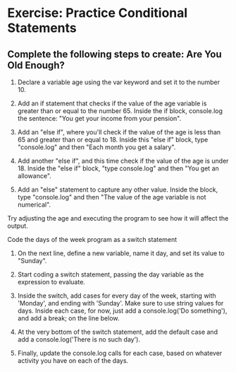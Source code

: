 # Exercise: Practice Conditional Statements

## Complete the following steps to create: Are You Old Enough?

1. Declare a variable age using the var keyword and set it to the number 10.

2. Add an if statement that checks if the value of the age variable is greater than or equal to the number 65. Inside the if block, console.log the sentence: "You get your income from your pension".

3. Add an "else if",  where you'll check if the value of the age is less than 65 and greater than or equal to 18. Inside this "else if" block, type "console.log" and then "Each month you get a salary".

4. Add another "else if", and this time check if the value of the age is under 18. Inside the "else if" block, "type console.log" and then "You get an allowance".

5. Add an "else" statement to capture any other value. Inside the block, type "console.log" and then "The value of the age variable is not numerical".

Try adjusting the age and executing the program to see how it will affect the output.

Code the days of the week program as a switch statement
1. On the next line, define a new variable, name it day, and set its value to "Sunday".

2. Start coding a switch statement, passing the day variable as the expression to evaluate.

3. Inside the switch, add cases for every day of the week, starting with 'Monday', and ending with 'Sunday'. Make sure to use string values for days. Inside each case, for now, just add a console.log('Do something'), and add a break; on the line below.

4. At the very bottom of the switch statement, add the default case and add a console.log('There is no such day').

5. Finally, update the console.log calls for each case, based on whatever activity you have on each of the days.